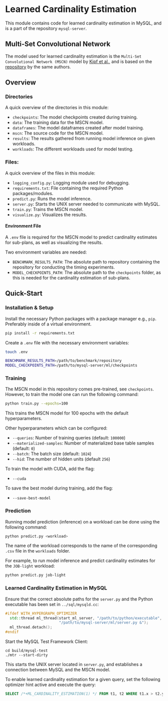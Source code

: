 # Learned Cardinality Estimation

This module contains code for learned cardinality estimation in MySQL, and is a part of the repository `mysql-server`.

## Multi-Set Convolutional Network

The model used for learned cardinality estimation is the `Multi-Set Convolutional Network (MSCN)` model by [Kipf et al.](https://www.cidrdb.org/cidr2019/papers/p101-kipf-cidr19.pdf), and is based on the [repository](https://github.com/andreaskipf/learnedcardinalities) by the same authors.

## Overview

### Directories

A quick overview of the directories in this module:

- `checkpoints`: The model checkpoints created during training.
- `data`: The training data for the MSCN model.
- `dataframes`: The model dataframes created after model training.
- `mscn`: The source code for the MSCN model.
- `results`: The results gathered from running model inference on given workloads.
- `workloads`: The different workloads used for model testing.

### Files:

A quick overview of the files in this module:

- `logging_config.py`: Logging module used for debugging.
- `requirements.txt`: File containing the required Python packages/modules.
- `predict.py`: Runs the model inference.
- `server.py`: Starts the UNIX server needed to communicate with MySQL.
- `train.py`: Trains the MSCN model.
- `visualize.py`: Visualizes the results.

#### Environment File

A `.env` file is required for the MSCN model to predict cardinality estimates for sub-plans, as well as visualizing the results.

Two environment variables are needed:

- `BENCHMARK_RESULTS_PATH`: The absolute path to repository containing the repository for conducting the timing experiments.
- `MODEL_CHECKPOINTS_PATH`: The absolute path to the `checkpoints` folder, as this is needed for the cardinality estimation of sub-plans.

## Quick-Start

### Installation & Setup

Install the necessary Python packages with a package manager e.g., `pip`. Preferably inside of a virtual environment.

```sh
pip install -r requirements.txt
```

Create a `.env` file with the necessary environment variables:

```sh
touch .env
```

```sh
BENCHMARK_RESULTS_PATH=/path/to/benchmark/repository
MODEL_CHECKPOINTS_PATH=/path/to/mysql-server/ml/checkpoints
```

### Training

The MSCN model in this repository comes pre-trained, see `checkpoints`. However, to train the model one can run the following command:

```sh
python train.py --epochs=100
```

This trains the MSCN model for 100 epochs with the default hyperparameters.

Other hyperparameters which can be configured:

- `--queries`: Number of training queries (default: `100000`)
- `--materialized-samples`: Number of materialized base table samples (default: `0`)
- `--batch`: The batch size (default: `1024`)
- `--hid`: The number of hidden units (default `256`)
  
To train the model with CUDA, add the flag:

- `--cuda`

To save the best model during training, add the flag:

- `--save-best-model`

### Prediction

Running model prediction (inference) on a workload can be done using the following command:

```sh
python predict.py <workload>
```

The name of the workload corresponds to the name of the corresponding `.csv` file in the `workloads` folder.

For example, to run model inference and predict cardinality estimates for the `JOB-light` workload:

```sh
python predict.py job-light
```

### Learned Cardinality Estimation in MySQL

Ensure that the correct absolute paths for the `server.py` and the Python executable has been set in `../sql/mysqld.cc`:

```cpp
#ifdef WITH_HYPERGRAPH_OPTIMIZER
  std::thread ml_thread(start_ml_server, "/path/to/python/executable",
                        "/path/to/mysql-server/ml/server.py &");
  ml_thread.detach();
#endif
```

Start the MySQL Test Framework Client:

```
cd build/mysql-test
./mtr --start-dirty
```

This starts the UNIX server located in `server.py`, and establishes a connection between MySQL and the MSCN model.

To enable learned cardinality estimation for a given query, set the following optimizer hint active and execute the query:

```sql
SELECT /*+ML_CARDINALITY_ESTIMATION(1) */ FROM t1, t2 WHERE t1.x > t2.y;
```
